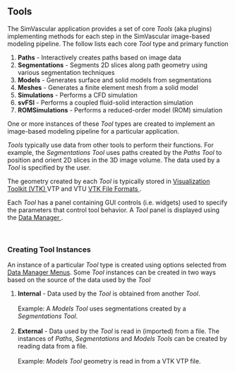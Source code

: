 <h2 id="intro_tools"> Tools </h2>

The SimVascular application provides a set of core <i>Tools</i> (aka plugins) implementing methods for each step in the 
SimVascular image-based modeling pipeline. The follow lists each core <i>Tool</i> type and primary function

<ol>
  <li> <b>Paths</b> - Interactively creates paths based on image data 
  <li> <b>Segmentations</b> - Segments 2D slices along path geometry using various segmentation techniques
  <li> <b>Models</b> - Generates surface and solid models from segmentations 
  <li> <b>Meshes</b> - Generates a finite element mesh from a solid model
  <li> <b>Simulations</b> - Performs a CFD simulation 
  <li> <b>svFSI</b> - Performs a coupled fluid-solid interaction simulation 
  <li> <b>ROMSimulations</b> - Performs a reduced-order model (ROM) simulation 
</ol> 

One or more instances of these <i>Tool</i> types are created to implement an image-based modeling pipeline for a particular
application.

<i>Tools</i> typically use data from other tools to perform their functions. For example, the <i>Segmentations Tool</i> uses 
paths created by the <i>Paths Tool</i> to position and orient 2D slices in the 3D image volume. The data used by a 
<i>Tool</i> is specified by the user.

The geometry created by each <i>Tool</i> is typically stored in <a href="https://vtk.org"> Visualization Toolkit (VTK) </a> 
VTP and VTU <a href="https://vtk.org/wp-content/uploads/2015/04/file-formats.pdf"> VTK File Formats </a>.

Each <i>Tool</i> has a panel containing GUI controls (i.e. widgets) used to specify the parameters that control tool behavior. 
A <i>Tool</i> panel is displayed using the <a href="#data_manager"> Data Manager </a>.

<br>
<h3 id="intro_tools_instances"> Creating Tool Instances</h3>
An instance of a particular <i>Tool</i> type is created using options selected from <a href="#data_manager_menus">Data Manager Menus</a>. 
Some <i>Tool</i> instances can be created in two ways based on the source of the data used by the <i>Tool</i> 

<ol>
  <li> <b>Internal</b> - Data used by the <i>Tool</i> is obtained from another <i>Tool</i>.<br><br> 
                         Example: A <i>Models Tool</i> uses segmentations created by a <i>Segmentations Tool</i>.  </li> <br>

  <li> <b>External</b> - Data used by the <i>Tool</i> is read in (imported) from a file.  The instances of <i>Paths</i>, 
                         <i>Segmentations</i> and <i>Models</i> <i>Tools</i> can be created by reading data from a file. <br><br>
                         Example: <i>Models Tool</i> geometry is read in from a VTK VTP file.</li> 

</ol>



